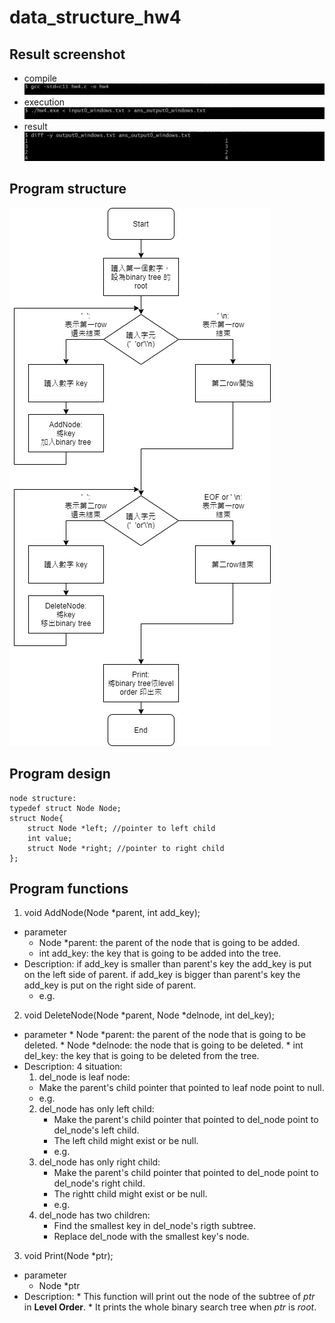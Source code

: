 # data_structure_hw4
## Result screenshot
* compile
![image](https://github.com/ShawnLu31/data_structure_hw4/blob/main/compile.JPG)
* execution
![image](https://github.com/ShawnLu31/data_structure_hw4/blob/main/execution.JPG)
* result
![image](https://github.com/ShawnLu31/data_structure_hw4/blob/main/diff.JPG)
## Program structure
![image](https://github.com/ShawnLu31/data_structure_hw4/blob/main/structure.png)
## Program design
	node structure:  
	typedef struct Node Node;  
	struct Node{  
		struct Node *left; //pointer to left child  
		int value;  
		struct Node *right; //pointer to right child  
	};  
    
## Program functions
1. void AddNode(Node *parent, int add_key);
  * parameter
    * Node *parent: the parent of the node that is going to be added.
    * int add_key: the key that is going to be added into the tree.
  * Description:
    if add_key is smaller than parent's key
      the add_key is put on the left side of parent.
    if add_key is bigger than parent's key
      the add_key is put on the right side of parent.
     * e.g.
2. void DeleteNode(Node *parent, Node *delnode, int del_key);
  * parameter
    	* Node *parent: the parent of the node that is going to be deleted.
    	* Node *delnode: the node that is going to be deleted.
    	* int del_key: the key that is going to be deleted from the tree.
  * Description:
    4 situation:
    1. del_node is leaf node:
	* Make the parent's child pointer that pointed to leaf node point to null.
	* e.g.
    2. del_node has only left child:
      	* Make the parent's child pointer that pointed to del_node point to del_node's left child.
      	* The left child might exist or be null.
      	* e.g.
    3. del_node has only right child:
      	* Make the parent's child pointer that pointed to del_node point to del_node's right child.
      	* The rightt child might exist or be null.
      	* e.g.
    4. del_node has two children:
      	* Find the smallest key in del_node's rigth subtree.
      	* Replace del_node with the smallest key's node.
    
3. void Print(Node *ptr);
  * parameter
  	* Node *ptr
  * Description:
    	* This function will print out the node of the subtree of *ptr* in **Level Order**.
    	* It prints the whole binary search tree when *ptr* is *root*.
    
    

